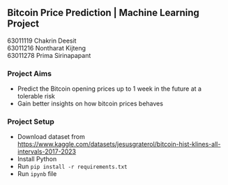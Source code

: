 ## Bitcoin Price Prediction | Machine Learning Project

63011119 Chakrin Deesit\
63011216 Nontharat Kijteng\
63011278 Prima Sirinapapant

### Project Aims

- Predict the Bitcoin opening prices up to 1 week in the future at a tolerable risk
- Gain better insights on how bitcoin prices behaves

### Project Setup

- Download dataset from https://www.kaggle.com/datasets/jesusgraterol/bitcoin-hist-klines-all-intervals-2017-2023
- Install Python
- Run `pip install -r requirements.txt`
- Run `ipynb` file
